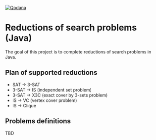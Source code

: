 [![Qodana](https://github.com/tikerlade/java_search_problems_reductions/actions/workflows/code_scanning.yml/badge.svg)](https://github.com/tikerlade/java_search_problems_reductions/actions/workflows/code_scanning.yml)

# Reductions of search problems (Java)
The goal of this project is to complete reductions of search problems in Java.

## Plan of supported reductions
* SAT → 3-SAT
* 3-SAT → IS (independent set problem)
* 3-SAT → X3C (exact cover by 3-sets problem)
* IS → VC (vertex cover problem)
* IS → Clique

## Problems definitions
TBD